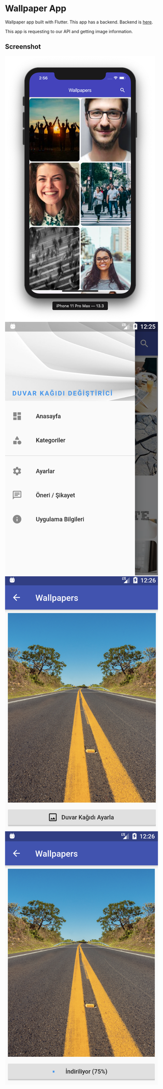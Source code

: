 # Wallpaper App

Wallpaper app built with Flutter. This app has a backend.
Backend is [here](https://github.com/kodmanyagha/wallpaper-admin).

This app is requesting to our API and getting image information.

## Screenshot

<img src="ss/1.png">
<img src="ss/2.png">
<img src="ss/3.png">
<img src="ss/4.png">

